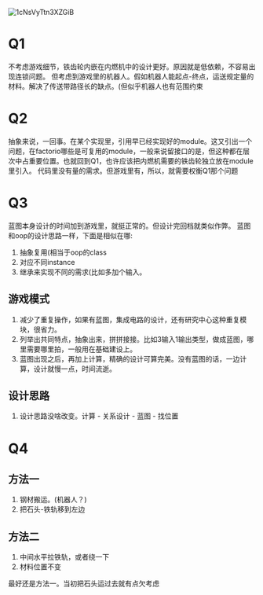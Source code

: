 ![1cNsVyTtn3XZGiB](https://s2.loli.net/2022/01/24/1cNsVyTtn3XZGiB.jpg)

# Q1
不考虑游戏细节，铁齿轮内嵌在内燃机中的设计更好。原因就是低依赖，不容易出现连锁问题。
但考虑到游戏里的机器人。假如机器人能起点-终点，运送规定量的材料。解决了传送带路径长的缺点。(但似乎机器人也有范围约束

# Q2
抽象来说，一回事。在某个实现里，引用早已经实现好的module。这又引出一个问题，在factorio哪些是可复用的module，一般来说留接口的是，但这种都在层次中占重要位置。也就回到Q1，也许应该把内燃机需要的铁齿轮独立放在module里引入。
代码里没有量的需求。但游戏里有，所以，就需要权衡Q1那个问题

# Q3
蓝图本身设计的时间加到游戏里，就挺正常的。但设计完回档就类似作弊。
蓝图和oop的设计思路一样，下面是相似在哪:
1. 抽象复用(相当于oop的class
2. 对应不同instance
3. 继承来实现不同的需求(比如多加个输入。

## 游戏模式
1. 减少了重复操作，如果有蓝图，集成电路的设计，还有研究中心这种重复模块，很省力。
2. 列举出共同特点，抽象出来，拼拼接接。比如3输入1输出类型，做成蓝图，哪里需要哪里拍，一般用在基础建设上。
3. 蓝图出现之后，再加上计算，精确的设计可算完美。没有蓝图的话，一边计算，设计就慢一点，时间流逝。

## 设计思路
1. 设计思路没啥改变。计算 - 关系设计 - 蓝图 - 找位置

# Q4
## 方法一
1. 钢材搬运。(机器人？)
2. 把石头-铁轨移到左边

## 方法二
1. 中间水平拉铁轨，或者绕一下
2. 材料位置不变

最好还是方法一。当初把石头运过去就有点欠考虑
